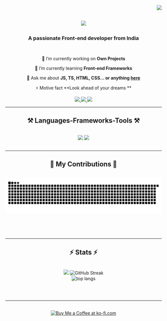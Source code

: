 <img align="right" src="https://visitor-badge.laobi.icu/badge?page_id=SriSabarish2021.SriSabarish2021"/>

<h1 align="center">
    <img src="https://readme-typing-svg.herokuapp.com/?font=Righteous&size=35&center=true&vCenter=true&width=500&height=70&duration=4000&lines=Hi+There!+👋;+I'm+Sri+Sabarish!;" />
</h1>

<h3 align="center">A passionate Front-end developer from India</h3>

<br/>

<div align="center">
 
 🔭 I’m currently working on **Own Projects**
 
 🌱 I’m currently learning **Front-end Frameworks**

💬 Ask me about **JS, TS, HTML, CSS... or anything [here](https://srisabarish1512.netlify.app/)**

⚡ Motive fact **Look ahead of your dreams **

 </div>
 
<div align="center"> 
  <a href="mailto:srisabarish1512@gmail.com">
    <img src="https://img.shields.io/badge/Gmail-333333?style=for-the-badge&logo=gmail&logoColor=red" />
  </a>
  <a href="www.linkedin.com/in/sri-sabarish-b922222a5" target="_blank">
    <img src="https://img.shields.io/badge/LinkedIn-0077B5?style=for-the-badge&logo=linkedin&logoColor=white" target="_blank" />
  </a>
  <a href="https://srisabarish1512.netlify.app/" target="_blank">
     <img src="https://img.shields.io/badge/Portfolio-FF5722?style=for-the-badge&logo=todoist&logoColor=white" target="_blank" /> <!-- sqlite, safari, google-chrome are other good icon options -->
  </a>
</div>

 <hr/>
 
<h2 align="center">⚒️ Languages-Frameworks-Tools ⚒️</h2>
<br/>
<div align="center">
    <img src="https://skillicons.dev/icons?i=react,html,css,vscode,github,git,r" />
    <img src="https://skillicons.dev/icons?i=javascript,typescript,nextjs" /><br>
</div>

<br/>
<hr/>

<div align="center">
  <h2>🐍 My Contributions 🐍</h2>
  <br>
  <img alt="snake eating my contributions" src="https://raw.githubusercontent.com/SriSabarish2021/SriSabarish2021/output/github-contribution-grid-snake.svg" />
  
  <br/><br/><br/>
</div>

<hr/>

<h2 align="center">⚡ Stats ⚡</h2>
<br>
<div align=center>
  <img width=390 src="https://github-readme-stats.vercel.app/api?username=SriSabarish2021&show_icons=true&theme=dracula&border_radius=20"/>
  <img width=390 src="https://streak-stats.demolab.com?user=SriSabarish2021&theme=radical&border_radius=20" alt="GitHub Streak" alt="readme stats" />
  <br/>
  <img width=325 align="center" src="https://github-readme-stats.vercel.app/api/top-langs/?username=SriSabarish2021&layout=compact&hide=java,python&langs_count=5&theme=tokyonight&border_radius=10&size_weight=0.5&count_weight=0.5" alt="top langs" />
 
</div>

<br/><br/>

<hr/>

<br/>

<div align="center">
<a href='https://srisabarish1512.netlify.app/' target='_blank'><img height='64' style='border:0px;height:64px;' src='https://storage.ko-fi.com/cdn/kofi1.png?v=3' border='0' alt='Buy Me a Coffee at ko-fi.com' /></a>
</div>

<br/>
